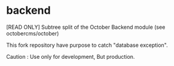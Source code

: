 # backend
[READ ONLY] Subtree split of the October Backend module (see octobercms/october)

This fork repository have purpose to catch "database exception".

Caution : Use only for development, But production.
